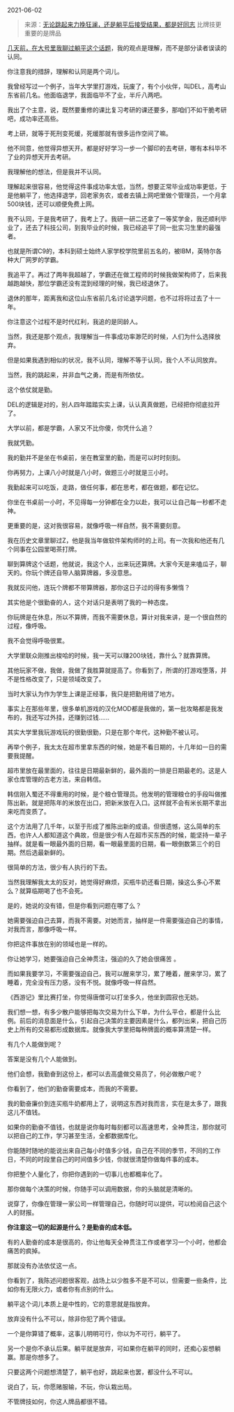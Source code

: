 2021-06-02

> 来源：[无论跳起来力挽狂澜，还是躺平后接受结果，都是好同志](http://mp.weixin.qq.com/s?__biz=MzU3NDc5Nzc0NQ==&mid=2247503826&idx=1&sn=d972fe9a1c4456d9b34637f90c44cb32&chksm=fd2e6d0cca59e41a93747f3d07629aa2ed9be424259ca830317dfd595caf357df1e210a60f58&scene=27#wechat_redirect)
> 比牌技更重要的是牌品

[几天前，在大号里我聊过躺平这个话题](https://mp.weixin.qq.com/s?__biz=MzU0MjYwNDU2Mw==&mid=2247499163&idx=1&sn=1e27824b9c1c05910c09be5bf2ab6f53&chksm=fb1a91e7cc6d18f1827bd42a82ccd9f4e46326451fa12451b5f6449b6a7c849a17d02cbbaefe&token=1320839994&lang=zh_CN&scene=21#wechat_redirect)，我的观点是理解，而不是部分读者误读的认同。  

  

你注意我的措辞，理解和认同是两个词儿。

  

我曾经写过一个例子，当年大学里打游戏，玩废了，有个小伙伴，叫DEL，高考山东省前几名。他面临退学，我面临毕不了业，半斤八两吧。

  

我出了个主意，说，既然要重修的课比复习考研的课还要多，那咱们不如干脆考研吧，成功率还高些。

  

考上研，就等于死刑变死缓，死缓那就有很多运作空间了嘛。  

  

他不同意，他觉得异想天开。都是好好学习一步一个脚印的去考研，哪有本科毕不了业的异想天开去考研。  

  

我理解他的想法，但是我并不认同。  

  

理解起来很容易，他觉得这件事成功率太低，当然，想要正常毕业成功率更低，于是他躺平了，他选择退学，回老家务农，或者去镇上网吧里做个管理员，一个月拿500块钱，还可以顺便免费上网。

  

我不认同，于是我考研了，我考上了。我研一研二还拿了一等奖学金，我还顺利毕业了，还去了科技公司，到我毕业的时候，我已经追平了同一批实习生里的最强者。  

  

也就是所谓C9的，本科到硕士始终人家学校学院里前五名的，被IBM，英特尔各种大厂网罗的学霸。  

  

我追平了。再过了两年我超越了，学霸还在做工程师的时候我做架构师了，后来我越跑越快，那位学霸还没有混到经理的时候，我已经退休了。  

  

退休的那年，距离我和这位山东省前几名讨论退学问题，也不过将将过去了十一年。  

  

你注意这个过程不是时代红利，我追的是同龄人。  

  

当然，我还是那个观点，我理解当一件事成功率渺茫的时候，人们为什么选择放弃。

  

但是如果我遇到相似的状况，我不认同，理解不等于认同，我个人不认同放弃。  

  

当然，我的跳起来，并非血气之勇，而是有所依仗。  

  

这个依仗就是勤。

  

DEL的逻辑是对的，别人四年踏踏实实上课，认认真真做题，已经把你彻底拉开了。  

  

大学以前，都是学霸，人家又不比你傻，你凭什么追？  

  

我就凭勤。  

  

我的勤并不是坐在书桌前，坐在教室里的勤，而是可以时时刻刻。  

  

你再努力，上课八小时就是八小时，做题三小时就是三小时。  

  

我勤起来可以吃饭，走路，做任何事，都在思考，都在做题，都在记忆。  

  

你坐在书桌前一小时，不见得每一分钟都在全力以赴，我可以让自己每一秒都不走神。  

  

更重要的是，这对我很容易，就像呼吸一样自然，我不需要刻意。  

  

我在历史文章里聊过Z，他是我当年做软件架构师时的上司。有一次我和他还有几个同事在公园里喝茶打牌。

  

聊到算牌这个话题，他就说，我这个人，出来玩还算牌。大家今天是来嗑瓜子，聊天的。你玩个牌还自带人脑算牌器，多没意思。

  

我就反问他，连玩个牌都不带算牌器，那你这日子过的得有多懒惰？

  

其实他是个很勤奋的人，这个对话只是表明了我的一种态度。

  

你玩牌是在休息，所以不算牌，而我不需要休息，算计对我来讲，是一个很自然的过程，像呼吸。

  

我不会觉得呼吸很累。

  

大学里联众刚推出梭哈的时候，我一天可以赚200块钱，靠什么？就靠算牌。  

  

其他玩家不做，我做，我做了我胜算就提高了。你看到了，所谓的打游戏堕落，并不是性格改变了，只是领域改变了。

  

当时大家认为作为学生上课是正经事，我只是把勤用错了地方。

  

事实上在那些年里，很多单机游戏的汉化MOD都是我做的，第一批攻略都是我发布的，我还写过外挂，还赚到过钱......  

  

其实大学里我玩游戏玩的很勤很勤，只是在那个年代，这种勤不被认可。

  

再举个例子，我太太在超市里拿东西的时候，她是不看日期的，十几年如一日的需要我提醒。

  

超市里放在最里面的，往往是日期最新鲜的，最外面的一排是日期最老的。这是人家仓库管理的古老方法，来自韩信。

  

韩信刚入蜀还不得重用的时候，是个粮仓管理员。他发明的管理粮仓的手段叫做推陈出新。就是把陈年的米放在出口，把新米放在入口。这样就不会有米长期不拿出来吃而变质了。

  

这个方法用了几千年，以至于形成了推陈出新的成语。但很遗憾，这么简单的东西，也许人人都知道这个典故，但是很少有人在超市买东西的时候，能坚持一辈子抽样。就是看一眼最外面的日期，看一眼最里面的日期，看一眼倒数第三个的日期。然后选最新鲜的。

  

很简单的方法，很少有人执行的下去。

  

当然我理解我太太的反对，她觉得好麻烦，买瓶牛奶还看日期，操这么多心不累么？就算临期喝了也不会死。  

  

是的，她说的没有错，但是你看到问题在哪了么？  

  

她需要强迫自己去算，而我不需要。对她而言，抽样是一件需要强迫自己的事情，对我而言，那像呼吸一样。  

  

你把这件事放在别的领域也是一样的。  

  

你让她学习，她要强迫自己全神贯注，强迫的久了她会很痛苦 。

  

而如果我要学习，不需要强迫自己，我可以醒来学习，累了睡着，醒来学习，累了睡着，完全没有压力感，没有不悦。就像呼吸一样自然。

  

《西游记》里比赛打坐，你觉得唐僧可以打坐多久，他坐到圆寂也无妨。  

  

我们想一想，有多少散户能够把每次交易为什么下单，为什么平仓，都是什么比例。前后的消息面是什么，引起自己决策的主要因素是什么，都列出来，把自己历史上所有的交易都形成数据库。就像我大学里把每种牌面的概率算清楚一样。

  

有几个人能做到呢？

  

答案是没有几个人能做到。

  

他们会想，我勤奋到这份上，都可以去高盛做交易员了，何必做散户呢？  

  

你看到了，他们的勤奋需要成本，而我的不需要。  

  

我的勤奋廉价到连买瓶牛奶都用上了，说明这东西对我而言，实在是太多了，跟我这儿不值钱。

  

如果你的勤奋不值钱，也就是说你每时每刻都可以高速思考，全神贯注，那你就可以把自己的工作，学习甚至生活，全都数据库化。

  

你能随时随地的能说出来自己每小时值多少钱，自己在不同的季节，不同的工作日，不同的时段里自己的时间值多少钱，你就很清楚你做每件事的成本。

  

你把整个人量化了，你把你遇到的一切事儿也都概率化了。

  

那你做每个决策的时候，你随手可以调用数据，你的头脑就是清晰的。

  

说穿了，你像在管理一家公司一样管理自己，你随时可以提供，可以检阅自己这个人的财报。  

  

 **你注意这一切的起源是什么？是勤奋的成本低。**

  

有的人勤奋的成本是很高的，你让他每天全神贯注工作或者学习一个小时，他都会痛苦的疯掉。

  

那就没有办法依仗这一点。  

  

你看到了，我陈述问题很客观，战场上以少胜多不是不可以，但需要一些条件，比如你有无限火力，或者你有点别的什么。  

  

躺平这个词儿本质上是中性的，它的意思就是指放弃。  

  

放弃没有什么不可以，除非你犯了两个错误。

  

一个是你算错了概率，这事儿明明可行，你以为不可行，躺平了。

  

另一个是你不承认后果。躺平就是放弃，可如果你在躺平的同时，还痴心妄想躺赢。那是你想多了。

  

只要这两个问题想清楚了，躺平也好，跳起来也罢，都没什么不可以。  

  

说白了，玩，你愿赌服输，不玩，你认栽出局。

  

不管牌技如何，你这人牌品都很不错。


